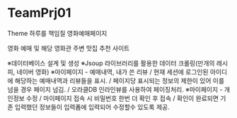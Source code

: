 # TeamPrj01

Theme 
하루를 책임질 영화예매페이지

영화 예매 및 해당 영화관 주변 맛집 추천 사이트


※데이터베이스 설계 및 생성
※Jsoup 라이브러리를 활용한 데이터 크롤링(만개의 레시피, 네이버 영화)
※마이페이지 - 예매내역, 내가 쓴 리뷰
/ 현재 세션에 로그인된 아이디에 해당하는 예매내역과 리뷰들을 표시.
/ 페이지당 표시되는 정보의 제한이 있어 이를 넘을 경우 페이지 넘김.
/ 오라클DB 인라인뷰를 사용하여 페이징처리.
※마이페이지 - 개인정보 수정
/ 마이페이지 접속 시 비밀번호 한번 더 확인 후 접속
/ 확인이 완료되면 기존 입력했던 정보들이 입력폼에 입력되어 수정할수 있도록 제공.
